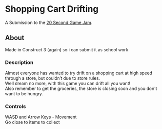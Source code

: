 # Shopping Cart Drifting

A Submission to the [20 Second Game Jam](https://itch.io/jam/20-second-game-jam).  

## About

Made in Construct 3 (again) so i can submit it as school work  

### Description

Almost everyone has wanted to try drift on a shopping cart at high speed through a store, but couldn’t due to store rules.  
Well dream no more, with this game you can drift all you want!  
Also remember to get the groceries, the store is closing soon and you don't want to be hungry.  

### Controls

WASD and Arrow Keys - Movement  
Go close to items to collect  
